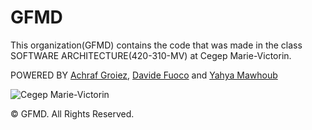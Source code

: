 # GFMD 

This organization(GFMD) contains the code that was made in the class SOFTWARE ARCHITECTURE(420-310-MV) at Cegep Marie-Victorin.

POWERED BY [Achraf Groiez](https://github.com/AchrafGroiez), [Davide Fuoco](https://github.com/DF195) and [Yahya Mawhoub](https://github.com/yahyamaw311)

![Cegep Marie-Victorin](![image](https://github.com/GFMD/.github/assets/112225386/e0dc65b2-cc7d-4a53-a90e-b73a214e1aaa)
)

© GFMD. All Rights Reserved.

